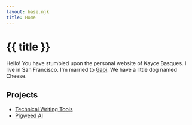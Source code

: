 ```yaml
---
layout: base.njk
title: Home
---
```


# {{ title }}

Hello! You have stumbled upon the personal website of Kayce Basques. I live in
San Francisco. I'm married to [Gabi]. We have a little dog named Cheese.

## Projects

* [Technical Writing Tools](https://technicalwriting.tools)
* [Pigweed AI](https://github.com/kaycebasques/pigweedai)

[Gabi]: https://gabjoart.com
